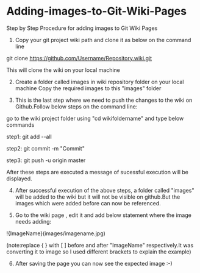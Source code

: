 # Adding-images-to-Git-Wiki-Pages
Step by Step Procedure for adding images to Git Wiki Pages

1) Copy your git project wiki path and clone it as below on the command line

git clone https://github.com/Username/Repository.wiki.git

This will clone the wiki on your local machine

2) Create a folder called images in wiki repository folder on your local machine
   Copy the required images to this "images" folder
   
3) This is the last step where we need to push the changes to the wiki on Github.Follow below steps on the command line:

go to the wiki project folder using "cd wikifoldername" and type below commands

step1: git add --all

step2: git commit -m "Commit"

step3: git push -u origin master

After these steps are executed a message of sucessful execution will be displayed.

4) After successful execution of the above steps, a folder called "images" will be added to the wiki but it will not be visible on github.But the images which were added before can now be referenced.

5) Go to the wiki page , edit it and  add below statement where the image needs adding:
 
 !{ImageName}(images/imagename.jpg)
 
 (note:replace { } with [  ] before and after "ImageName" respectively.It was converting it to image so I used different brackets to explain the example)
 
6) After saving the page you can now see the expected image :-)
 
 


